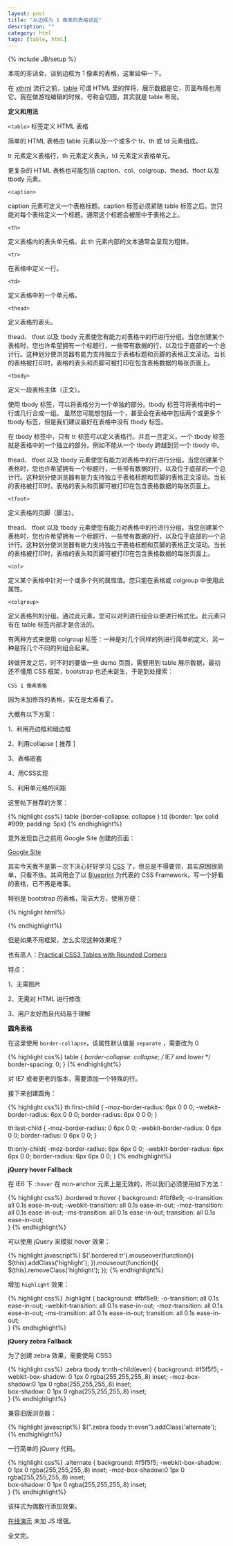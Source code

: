 ```yaml
---
layout: post
title: "从边框为 1 像素的表格说起"
description: ""
category: html
tags: [table, html]
---
```

{% include JB/setup %}

本周的茶话会，谈到边框为 1 像素的表格，这里延伸一下。

在 [xthml](http://www.w3school.com.cn/xhtml/index.asp) 流行之前，[table](http://www.w3school.com.cn/tags/tag_table.asp) 可谓 HTML 里的悍将，展示数据是它，页面布局也用它。我在做游戏编辑的时候，号称会切图，其实就是 table 布局。

**定义和用法**

`<table>` 标签定义 HTML 表格

简单的 HTML 表格由 table 元素以及一个或多个 tr、th 或 td 元素组成。

tr 元素定义表格行，th 元素定义表头，td 元素定义表格单元。

更复杂的 HTML 表格也可能包括 caption、col、colgroup、thead、tfoot 以及 tbody 元素。

`<caption>`

caption 元素可定义一个表格标题。caption 标签必须紧随 table 标签之后。您只能对每个表格定义一个标题。通常这个标题会被居中于表格之上。

`<th>`

定义表格内的表头单元格。此 th 元素内部的文本通常会呈现为粗体。

`<tr>`

在表格中定义一行。

`<td>`

定义表格中的一个单元格。

`<thead>`

定义表格的表头。

thead、 tfoot 以及 tbody 元素使您有能力对表格中的行进行分组。当您创建某个表格时，您也许希望拥有一个标题行，一些带有数据的行，以及位于底部的一个总计行。这种划分使浏览器有能力支持独立于表格标题和页脚的表格正文滚动。当长的表格被打印时，表格的表头和页脚可被打印在包含表格数据的每张页面上。

`<tbody>`

定义一段表格主体（正文）。

使用 tbody 标签，可以将表格分为一个单独的部分。tbody 标签可将表格中的一行或几行合成一组。
虽然您可能想包括一个，甚至会在表格中包括两个或更多个 tbody 标签，但是我们建议最好在表格中没有 tbody 标签。

在 tbody 标签中，只有 tr 标签可以定义表格行。并且一旦定义，一个 tbody 标签就是表格中的一个独立的部分。例如不能从一个 tbody 跨越到另一个 tbody 中。

thead、 tfoot 以及 tbody 元素使您有能力对表格中的行进行分组。当您创建某个表格时，您也许希望拥有一个标题行，一些带有数据的行，以及位于底部的一个总计行。这种划分使浏览器有能力支持独立于表格标题和页脚的表格正文滚动。当长的表格被打印时，表格的表头和页脚可被打印在包含表格数据的每张页面上。

`<tfoot>`

定义表格的页脚（脚注）。

thead、 tfoot 以及 tbody 元素使您有能力对表格中的行进行分组。当您创建某个表格时，您也许希望拥有一个标题行，一些带有数据的行，以及位于底部的一个总计行。这种划分使浏览器有能力支持独立于表格标题和页脚的表格正文滚动。当长的表格被打印时，表格的表头和页脚可被打印在包含表格数据的每张页面上。

`<col>`

定义某个表格中针对一个或多个列的属性值。您只能在表格或 colgroup 中使用此属性。

`<colgroup>`

定义表格列的分组。通过此元素，您可以对列进行组合以便进行格式化。此元素只有在 table 标签内部才是合法的。

有两种方式来使用 colgroup 标签：一种是对几个同样的列进行简单的定义，另一种是将几个不同的列组合起来。

转做开发之后，时不时的要做一些 demo 页面，需要用到 table 展示数据，最初还不懂用 CSS 框架，bootstrap 也还未诞生，于是到处搜索：

`CSS 1 像素表格`

因为未加修饰的表格，实在是太难看了。

大概有以下方案：

1、利用亮边框和暗边框

2、利用collapse \[ 推荐 ]

3、表格嵌套

4、用CSS实现

5、利用单元格的间距

这里帖下推荐的方案：

{% highlight css%}
table {border-collapse: collapse }
td {border: 1px solid #999; padding: 5px}
{% endhighlight%}

意外发现自己之前用 Google Site 创建的页面：

[Google Site](https://sites.google.com/site/chenzixine/)

其实今天我不是第一次下决心好好学习 [CSS](http://www.w3school.com.cn/css/index.asp) 了，但总是不得要领，其实原因很简单，只看不练。其间用会了以 [Blueprint](http://www.blueprintcss.org/) 为代表的 CSS Framework，写一个好看的表格，已不再是难事。

特别是 bootstrap 的表格，简洁大方，使用方便：

{% highlight html%}
<table class="table table-bordered table-hover table-striped">
{% endhighlight%}

但是如果不用框架，怎么实现这种效果呢？

也有高人：[Practical CSS3 Tables with Rounded Corners](http://www.red-team-design.com/practical-css3-tables-with-rounded-corners)

特点：

1、无需图片

2、无需对 HTML 进行修改

3、用户友好而且代码易于理解

**圆角表格**

在这里使用 `border-collapse`，该属性默认值是 `separate` ，需要改为 0

{% highlight css%}
table {
    *border-collapse: collapse; /* IE7 and lower */
    border-spacing: 0; 
}
{% endhighlight%}

对 IE7 或者更老的版本，需要添加一个特殊的行。

接下来创建圆角：

{% highlight css%}
th:first-child {
    -moz-border-radius: 6px 0 0 0;
    -webkit-border-radius: 6px 0 0 0;
    border-radius: 6px 0 0 0;
}

th:last-child {
    -moz-border-radius: 0 6px 0 0;
    -webkit-border-radius: 0 6px 0 0;
    border-radius: 0 6px 0 0;
}

th:only-child{
    -moz-border-radius: 6px 6px 0 0;
    -webkit-border-radius: 6px 6px 0 0;
    border-radius: 6px 6px 0 0;
}
{% endhighlight%}

**jQuery hover Fallback**

在 IE6 下 `:hover` 在 non-anchor 元素上是无效的，所以我们必须使用如下方法：

{% highlight css%}
.bordered tr:hover
{
  background: #fbf8e9;
  -o-transition: all 0.1s ease-in-out;
  -webkit-transition: all 0.1s ease-in-out;
  -moz-transition: all 0.1s ease-in-out;
  -ms-transition: all 0.1s ease-in-out;
  transition: all 0.1s ease-in-out;     
}
{% endhighlight%}

可以使用 jQuery 来模拟 hover 效果：

{% highlight javascript%}
$('.bordered tr').mouseover(function(){
    $(this).addClass('highlight');
}).mouseout(function(){
    $(this).removeClass('highlight');
});
{% endhighlight%}

增加 `highlight` 效果：

{% highlight css%}
.highlight
{
  background: #fbf8e9;
  -o-transition: all 0.1s ease-in-out;
  -webkit-transition: all 0.1s ease-in-out;
  -moz-transition: all 0.1s ease-in-out;
  -ms-transition: all 0.1s ease-in-out;
  transition: all 0.1s ease-in-out;     
} 
{% endhighlight%}


**jQuery zebra Fallback**

为了创建 zebra 效果，需要使用 CSS3

{% highlight css%}
.zebra tbody tr:nth-child(even) {
    background: #f5f5f5;
    -webkit-box-shadow: 0 1px 0 rgba(255,255,255,.8) inset; 
    -moz-box-shadow:0 1px 0 rgba(255,255,255,.8) inset;  
    box-shadow: 0 1px 0 rgba(255,255,255,.8) inset;        
}
{% endhighlight%}

兼容旧版浏览器：

{% highlight javascript%}
$(".zebra tbody tr:even").addClass('alternate');
{% endhighlight%}

一行简单的 jQuery 代码。

{% highlight css%}
.alternate {
    background: #f5f5f5;
    -webkit-box-shadow: 0 1px 0 rgba(255,255,255,.8) inset; 
    -moz-box-shadow:0 1px 0 rgba(255,255,255,.8) inset;  
    box-shadow: 0 1px 0 rgba(255,255,255,.8) inset;        
}
{% endhighlight%}

该样式为偶数行添加效果。


[在线演示](/demo/tables-with-rounded-corners/index.html) 未加 JS 增强。

全文完。
